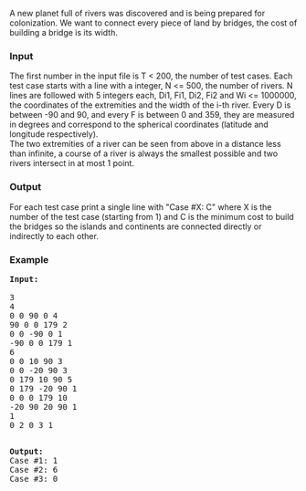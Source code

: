 <p>A new planet full of rivers was discovered and is being prepared for colonization. We want to connect every piece of land by bridges, the cost of building a bridge is its width.</p>
<h3>Input</h3>
<p>The first number in the input file is T &lt; 200, the number of test cases. Each test case starts with a line with a integer, N &lt;= 500, the number of rivers. N lines are followed with 5 integers each, Di1, Fi1, Di2, Fi2 and Wi &lt;= 1000000, the coordinates of the extremities and the width of the i-th river. Every D is between -90 and 90, and every F is between 0 and 359, they are measured in degrees and correspond to the spherical coordinates (latitude and longitude respectively).<br>The two extremities of a river can be seen from above in a distance less than infinite, a course of a river is always the smallest possible and two rivers intersect in at most 1 point.</p>
<h3>Output</h3>
<p>For each test case print a single line with "Case #X: C" where X is the number of the test case (starting from 1) and C is the minimum cost to build the bridges so the islands and continents are connected directly or indirectly to each other.</p>
<h3>Example</h3>
<pre><strong>Input:</strong><br><br>3<br>4<br>0 0 90 0 4<br>90 0 0 179 2<br>0 0 -90 0 1<br>-90 0 0 179 1<br>6<br>0 0 10 90 3<br>0 0 -20 90 3<br>0 179 10 90 5<br>0 179 -20 90 1<br>0 0 0 179 10<br>-20 90 20 90 1<br>1<br>0 2 0 3 1

<strong>Output:</strong>
<br>Case #1: 1<br>Case #2: 6<br>Case #3: 0
</pre>